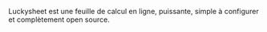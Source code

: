 Luckysheet est une feuille de calcul en ligne, puissante, simple à configurer et complètement open source.
